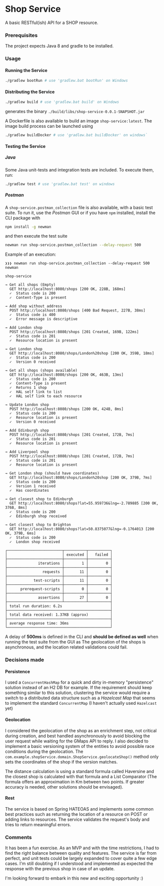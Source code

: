 # Shop Service

A basic RESTful(ish) API for a SHOP resource.
 

### Prerequisites
The project expects Java 8 and gradle to be installed.

### Usage

#### Running the Service

```sh
./gradlew bootRun # use 'gradlew.bat bootRun' on Windows
```

#### Distributing the Service

```sh
./gradlew build # use 'gradlew.bat build' on Windows
```
generates the binary `./build/libs/shop-service-0.0.1-SNAPSHOT.jar`

A Dockerfile is also available to build an image `shop-service:latest`. 
The image build process can be launched using 
```sh
./gradlew buildDocker # use 'gradlew.bat buildDocker' on windows`
```
#### Testing the Service

##### Java
Some Java unit-tests and integration tests are included. To execute them, run:  
```sh
./gradlew test # use 'gradlew.bat test' on windows
```

##### Postman
A `shop-service.postman_collection` file is also available, with a basic test suite. 
To run it, use the _Postman_ GUI or if you have `npm` installed, install the CLI package with
```sh
npm install -g newman
```

and then execute the test suite

```sh
newman run shop-service.postman_collection --delay-request 500
```

Example of an execution:
```
❯❯❯ newman run shop-service.postman_collection --delay-request 500
newman

shop-service

→ Get all shops (Empty)
  GET http://localhost:8080/shops [200 OK, 228B, 168ms]
  ✓  Status code is 200
  ✓  Content-Type is present

→ Add shop without address
  POST http://localhost:8080/shops [400 Bad Request, 227B, 38ms]
  ✓  Status code is 400
  ✓  Error message is descriptive

→ Add London shop
  POST http://localhost:8080/shops [201 Created, 169B, 122ms]
  ✓  Status code is 201
  ✓  Resource location is present

→ Get London shop
  GET http://localhost:8080/shops/London%20shop [200 OK, 359B, 18ms]
  ✓  Status code is 200
  ✓  Version 0 received

→ Get all shops (shops available)
  GET http://localhost:8080/shops [200 OK, 463B, 13ms]
  ✓  Status code is 200
  ✓  Content-Type is present
  ✓  Returns 1 shop
  ✓  HAL self link to list
  ✓  HAL self link to each resource

→ Update London shop
  POST http://localhost:8080/shops [200 OK, 424B, 8ms]
  ✓  Status code is 200
  ✓  Resource location is present
  ✓  Version 0 received

→ Add Edinburgh shop
  POST http://localhost:8080/shops [201 Created, 172B, 7ms]
  ✓  Status code is 201
  ✓  Resource location is present

→ Add Liverpool shop
  POST http://localhost:8080/shops [201 Created, 172B, 7ms]
  ✓  Status code is 201
  ✓  Resource location is present

→ Get London shop (should have coordinates)
  GET http://localhost:8080/shops/London%20shop [200 OK, 379B, 7ms]
  ✓  Status code is 200
  ✓  Version 1 received
  ✓  Has coordinates

→ Get closest shop to Edinburgh
  GET http://localhost:8080/shops?lat=55.959736&lng=-2.789885 [200 OK, 376B, 8ms]
  ✓  Status code is 200
  ✓  Edinburgh shop received

→ Get closest shop to Brighton
  GET http://localhost:8080/shops?lat=50.8375077&lng=-0.1764013 [200 OK, 379B, 6ms]
  ✓  Status code is 200
  ✓  London shop received

┌─────────────────────────┬──────────┬──────────┐
│                         │ executed │   failed │
├─────────────────────────┼──────────┼──────────┤
│              iterations │        1 │        0 │
├─────────────────────────┼──────────┼──────────┤
│                requests │       11 │        0 │
├─────────────────────────┼──────────┼──────────┤
│            test-scripts │       11 │        0 │
├─────────────────────────┼──────────┼──────────┤
│      prerequest-scripts │        0 │        0 │
├─────────────────────────┼──────────┼──────────┤
│              assertions │       27 │        0 │
├─────────────────────────┴──────────┴──────────┤
│ total run duration: 6.2s                      │
├───────────────────────────────────────────────┤
│ total data received: 1.37KB (approx)          │
├───────────────────────────────────────────────┤
│ average response time: 36ms                   │
└───────────────────────────────────────────────┘
```

A delay of **500ms** is defined in the CLI and **should be defined as well** when running the test suite from the GUI as
The geolocation of the shops is asynchronous, and the location related validations could fail. 

### Decisions made

#### Persistence

I used a `ConcurrentHashMap` for a quick and dirty in-memory "persistence" solution instead of an H2 DB for example. 
If the requirement should keep something similar to this solution, clustering the service would require a switch 
to a distributed data structure such as a _Hazelcast Map_ that seems to implement the standard `ConcurrentMap`
(I haven't actually used `Hazelcast` yet)

#### Geolocation

I considered the geolocation of the shop as an enrichment step, not critical during creation, and best handled asynchronously 
to avoid blocking the user request while waiting for the GMaps API to reply.
I also decided to implement a basic versioning system of the entities to avoid possible race conditions during the geolocation.
The `com.example.shopService.domain.ShopService.geolocateShop()` method only sets the coordinates of the shop if the version matches.

The distance calculation is using a standard formula called Haversine and the closest shop is calculated with that formula and a 
List Comparator (The formula offers an approximation in Km between two points. If greater accuracy is needed, other solutions should be envisaged).

#### Rest

The service is based on Spring HATEOAS and implements some common best practices such as returning the location of a resource on POST
or adding links to resources.
The service validates the request's body and tries to return meaningful errors.

### Comments

It has been a fun exercise. As an MVP and with the time restrictions, I had to find the right balance between quality and features. 
The service is far from perfect, and unit tests could be largely expanded to cover quite a few edge cases.
I'm still doubting if I understood and implemented as expected the response with the previous shop in case of an update.

I'm looking forward to embark in this new and exciting opportunity :)
